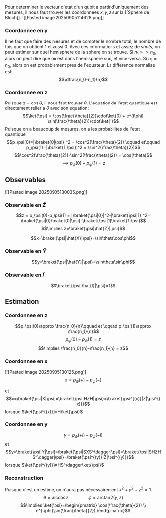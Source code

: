 Pour determiner le vecteur d'etat d'un qubit a partir d'uniquement des mesures, il nous faut trouver les coordonnees $x,y,z$ sur la [[Sphère de Bloch]].
![[Pasted image 20250905114628.png]]

### Coordonnee en y
Il ne faut que faire des mesures et de compter le nombre total, le nombre de fois que on obtient 1 et aussi 0. Avec ces informations et assez de *shots*, on peut estimer sur quel hemisphere de la sphere on se trouve. Si $n_1 >> n_0$, alors on peut dire que on est dans l'hemisphere sud, et vice-versa. Si $n_1 \approx n_0$, alors on est probablement pres de l'equateur.
La difference normalise est:
$$\dfrac{n_0-n_1}{n}$$

### Coordonnee en z
Puisque $z=\cos\theta$, il nous faut trouver $\theta$. 
L'equation de l'etat quantique est directement relier a $\theta$ avec son equation:
$$\ket{\psi} = \cos(\frac{\theta}{2})\cdot\ket{0} + e^{i\phi} \sin(\frac{\theta}{2})\cdot\ket{1}$$
Puisque on a beaucoup de mesures, on a les probabilites de l'etat quantique
$$p_\psi(0)=|\braket{0|\psi}|^2 = \cos^2(\frac{\theta}{2}) \qquad et\qquad p_\psi(1)=|\braket{1|\psi}|^2 = \sin^2(\frac{\theta}{2})$$
$$\cos^2(\frac{\theta}{2})-\sin^2(\frac{\theta}{2}) = \cos(\theta)$$
$$\implies p_\psi(0)-p_\psi(1) = z$$

## Observables
![[Pasted image 20250905130035.png]]
### Observable en $\hat{Z}$
$$z = p_\psi(0)-p_\psi(1) = |\braket{\psi|0}|^2-|\braket{\psi|1}|^2= \braket{\psi|0}\braket{0|\psi}-\braket{\psi|1}\braket{1|\psi}$$
$$\implies z=\braket{\psi|\hat{Z}|\psi}$$

$$x=\braket{\psi|\hat{X}|\psi}=\sin\theta\cos\phi$$

### Observable en $\hat{Y}$
$$y=\braket{\psi|\hat{Y}|\psi}=\sin\theta\sin\phi$$

### Observable en $\hat{I}$
$$\braket{\psi|\hat{I}|\psi}=1$$

## Estimation
### Coordonnee en z
$$p_\psi(0)\approx \frac{n_0}{n}\qquad et \qquad p_\psi(1)\approx \frac{n_1}{n}$$
$$p_\psi(0)-p_\psi(1) = z$$
$$\implies \frac{n_0}{n}-\frac{n_1}{n} = z$$

### Coordonnee en x
![[Pasted image 20250905130125.png]]
$$x = p_\psi(+)-p_\psi(-)$$

et 
$$x=\braket{\psi|X|\psi}=\braket{\psi|HZH|\psi}=\braket{\psi^{(x)}|Z|\psi^{(x)}}$$
lorsque $\ket{\psi^{(x)}}=H\ket{\psi}$


### Coordonnee en y
$$y = p_\psi(+i)-p_\psi(-i)$$
et
$$y=\braket{\psi|Y|\psi}=\braket{\psi|SXS^\dagger|\psi}=\braket{\psi|SHZHS^\dagger|\psi}=\braket{\psi^{(y)}|Z|\psi^{(y)}}$$
lorsque $\ket{\psi^{(y)}}=HS^\dagger\ket{\psi}$


### Reconstruction
Puisque c'est un estime, on n'aura pas nécessairement $x^2+y^2+z^2=1$.
$$\theta=\arccos z\qquad \qquad \phi=\arctan2(y,z)$$
$$\implies \ket{\psi}=\begin{pmatrix}
\cos(\frac{\theta}{2}) \\
e^{i\phi}\sin(\frac{\theta}{2})
\end{pmatrix}$$